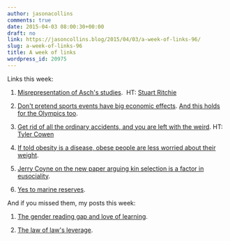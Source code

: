 ```yaml
---
author: jasonacollins
comments: true
date: 2015-04-03 08:00:30+00:00
draft: no
link: https://jasoncollins.blog/2015/04/03/a-week-of-links-96/
slug: a-week-of-links-96
title: A week of links
wordpress_id: 20975
---
```


Links this week:






	
  1. [Misrepresentation of Asch's studies](http://digest.bps.org.uk/2015/03/textbook-coverage-of-this-classic.html).  HT: [Stuart Ritchie](https://twitter.com/StuartJRitchie)

	
  2. [Don't pretend sports events have big economic effects](http://offsettingbehaviour.blogspot.com.au/2015/03/hooton-on-sports-econ-101.html). [And this holds for the Olympics too](http://www.economist.com/news/books-and-arts/21645114-hosting-olympics-and-world-cup-bad-citys-health-just-say-no).

	
  3. [Get rid of all the ordinary accidents, and you are left with the weird](http://stevecoast.com/2015/03/27/the-world-will-only-get-weirder/). HT: [Tyler Cowen](https://twitter.com/tylercowen)

	
  4. [If told obesity is a disease, obese people are less worried about their weight](http://www.forbes.com/sites/peterubel/2015/03/27/calling-obesity-a-disease-dooms-dieters/).

	
  5. [Jerry Coyne on the new paper arguing kin selection is a factor in eusociality](https://whyevolutionistrue.wordpress.com/2015/03/27/new-paper-shows-that-nowak-et-al-were-wrong-kin-selection-remains-a-valuable-tool-in-evolutionary-biology/).

	
  6. [Yes to marine reserves](http://www.rationaloptimist.com/blog/how-to-save-the-oceans.aspx).




And if you missed them, my posts this week:






	
  1. [The gender reading gap and love of learning](https://jasoncollins.blog/2015/03/30/the-gender-reading-gap-and-love-of-learning/).

	
  2. [The law of law's leverage](https://jasoncollins.blog/2015/04/02/the-law-of-laws-leverage/).


